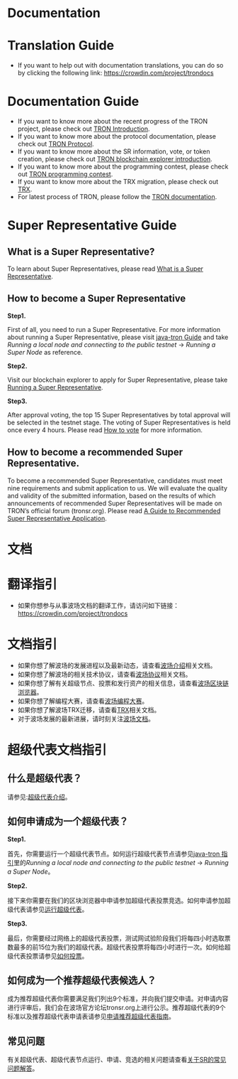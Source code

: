 # Documentation

# Translation Guide

+ If you want to help out with documentation translations, you can do so by clicking the following link: https://crowdin.com/project/trondocs

# Documentation Guide

+ If you want to know more about the recent progress of the TRON project, please check out [TRON Introduction](https://github.com/tronprotocol/Documentation/tree/master/English_Documentation/TRON_Introduction).  
+ If you want to know more about the protocol documentation, please check out [TRON Protocol](https://github.com/tronprotocol/Documentation/tree/master/English_Documentation/TRON_Protocol).  
+ If you want to know more about the SR information, vote, or token creation, please check out [TRON blockchain explorer introduction](https://github.com/tronprotocol/Documentation/tree/master/English_Documentation/TRON_Blockchain_Explorer_Introduction). 
+ If you want to know more about the programming contest, please check out [TRON programming contest](https://github.com/tronprotocol/Documentation/tree/master/English_Documentation/TRON_Programming_Contest).
+ If you want to know more about the TRX migration, please check out [TRX](https://github.com/tronprotocol/Documentation/tree/master/TRX).
+ For latest process of TRON, please follow the [TRON documentation](https://github.com/tronprotocol/Documentation/tree/master/English_Documentation).

# Super Representative Guide

## What is a Super Representative?

To learn about Super Representatives, please read  [What is a Super Representative](https://github.com/tronprotocol/Documentation/blob/master/English_Documentation/TRON_Blockchain_Explorer_Introduction/What_is_a_Super_Representative.md).

## How to become a Super Representative

**Step1.**

First of all, you need to run a Super Representative. For more information about running a Super Representative, please visit [java-tron Guide](https://github.com/tronprotocol/java-tron/blob/develop/README.md) and take *Running a local node and connecting to the public testnet* -> *Running a Super Node* as reference.

**Step2.** 

Visit our blockchain explorer to apply for Super Representative, please take [Running a Super Representative](https://github.com/tronprotocol/Documentation/blob/master/English_Documentation/TRON_Blockchain_Explorer_Introduction/How_to_run_a_Super_Representative.md).

**Step3.** 

After approval voting, the top 15 Super Representatives by total approval will be selected in the testnet stage. The voting of Super Representatives is held once every 4 hours. Please read [How to vote](https://github.com/tronprotocol/Documentation/blob/master/English_Documentation/TRON_Blockchain_Explorer_Introduction/How_to_vote.md) for more information.

## How to become a recommended Super Representative.

To become a recommended Super Representative, candidates must meet nine requirements and submit application to us. We will evaluate the quality and validity of the submitted information, based on the results of which announcements of recommended Super Representatives will be made  on TRON’s official forum (tronsr.org). Please read [A Guide to Recommended Super Representative Application](https://github.com/tronprotocol/Documentation/blob/master/English_Documentation/A_Guide_to_Recommended_Super_Representative_Candidate.md).



# 文档

# 翻译指引

+ 如果你想参与从事波场文档的翻译工作，请访问如下链接：https://crowdin.com/project/trondocs

# 文档指引

+ 如果你想了解波场的发展进程以及最新动态，请查看[波场介绍](https://github.com/tronprotocol/Documentation/tree/master/中文文档/波场介绍)相关文档。  
+ 如果你想了解波场的相关技术协议，请查看[波场协议](https://github.com/tronprotocol/Documentation/tree/master/中文文档/波场协议)相关文档。
+ 如果你想了解有关超级节点、投票和发行资产的相关信息，请查看[波场区块链浏览器](https://github.com/tronprotocol/Documentation/tree/master/中文文档/波场区块链浏览器介绍)。
+ 如果你想了解编程大赛，请查看[波场编程大赛](https://github.com/tronprotocol/Documentation/tree/master/中文文档/波场编程大赛)。
+ 如果你想了解波场TRX迁移，请查看[TRX](https://github.com/tronprotocol/Documentation/tree/master/TRX)相关文档。
+ 对于波场发展的最新进展，请时刻关注[波场文档](https://github.com/tronprotocol/Documentation/tree/master/中文文档)。

# 超级代表文档指引

## 什么是超级代表？  

请参见:[超级代表介绍](https://github.com/tronprotocol/Documentation/blob/master/中文文档/波场区块链浏览器介绍/什么是超级代表.md)。

## 如何申请成为一个超级代表？

**Step1.**

首先，你需要运行一个超级代表节点。如何运行超级代表节点请参见[java-tron 指引](https://github.com/tronprotocol/java-tron/blob/develop/README.md)里的*Running a local node and connecting to the public testnet* -> *Running a Super Node*。
   
**Step2.** 

接下来你需要在我们的区块浏览器中申请参加超级代表投票竞选。如何申请参加超级代表请参见[运行超级代表](https://github.com/tronprotocol/Documentation/blob/master/中文文档/波场区块链浏览器介绍/运行超级代表.md)。

**Step3.** 

最后，你需要经过网络上的超级代表投票，测试网试验阶段我们将每四小时选取票数最多的前15位为我们的超级代表。超级代表投票将每四小时进行一次。如何给超级代表投票请参见[如何投票](https://github.com/tronprotocol/Documentation/blob/master/中文文档/波场区块链浏览器介绍/如何投票.md)。
## 如何成为一个推荐超级代表候选人？

成为推荐超级代表你需要满足我们列出9个标准，并向我们提交申请。对申请内容进行评审后，我们会在波场官方论坛tronsr.org上进行公示。推荐超级代表的9个标准以及推荐超级代表申请表请参见[申请推荐超级代表指南](https://github.com/tronprotocol/Documentation/blob/master/中文文档/申请推荐超级代表指南.md)。
## 常见问题

有关超级代表、超级代表节点运行、申请、竞选的相关问题请查看[关于SR的常见问题解答](https://github.com/tronprotocol/Documentation/tree/master/中文文档/常见问题解答)。
